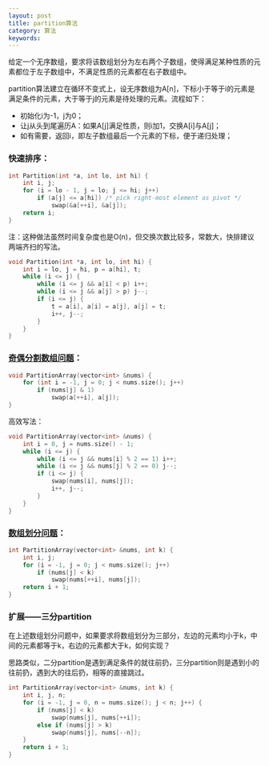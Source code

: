 ```yaml
---
layout: post
title: partition算法
category: 算法
keywords:
---
```


给定一个无序数组，要求将该数组划分为左右两个子数组，使得满足某种性质的元素都位于左子数组中，不满足性质的元素都在右子数组中。

partition算法建立在循环不变式上，设无序数组为A[n]，下标小于等于i的元素是满足条件的元素，大于等于j的元素是待处理的元素。流程如下：

- 初始化i为-1，j为0；
- 让j从头到尾遍历A：如果A[j]满足性质，则i加1，交换A[i]与A[j]；
- 如有需要，返回i，即左子数组最后一个元素的下标，便于递归处理；

### 快速排序：

```cpp
int Partition(int *a, int lo, int hi) {
    int i, j;
    for (i = lo - 1, j = lo; j <= hi; j++)
        if (a[j] <= a[hi]) /* pick right-most element as pivot */
            swap(&a[++i], &a[j]);
    return i;
}
```

注：这种做法虽然时间复杂度也是O(n)，但交换次数比较多，常数大，快排建议两端齐扫的写法。

```cpp
void Partition(int *a, int lo, int hi) {
    int i = lo, j = hi, p = a[hi], t;
    while (i <= j) {
        while (i <= j && a[i] < p) i++;
        while (i <= j && a[j] > p) j--;
        if (i <= j) {
            t = a[i], a[i] = a[j], a[j] = t;
            i++, j--;
        }
    }
}
```

### [奇偶分割数组问题](http://www.lintcode.com/zh-cn/problem/partition-array-by-odd-and-even/)：

```cpp
void PartitionArray(vector<int> &nums) {
    for (int i = -1, j = 0; j < nums.size(); j++)
        if (nums[j] & 1)
            swap(a[++i], a[j]);
}
```

高效写法：

```cpp
void PartitionArray(vector<int> &nums) {
    int i = 0, j = nums.size() - 1;
    while (i <= j) {
        while (i <= j && nums[i] % 2 == 1) i++;
        while (i <= j && nums[j] % 2 == 0) j--;
        if (i <= j) {
            swap(nums[i], nums[j]);
            i++, j--;
        }
    }
}
```

### [数组划分问题](http://www.lintcode.com/zh-cn/problem/partition-array/)：

```cpp
int PartitionArray(vector<int> &nums, int k) {
    int i, j;
    for (i = -1, j = 0; j < nums.size(); j++)
        if (nums[j] < k)
            swap(nums[++i], nums[j]);
    return i + 1;
}
```

### 扩展——三分partition

在上述数组划分问题中，如果要求将数组划分为三部分，左边的元素均小于k，中间的元素都等于k，右边的元素都大于k，如何实现？

思路类似，二分partition是遇到满足条件的就往前扔，三分partition则是遇到小的往前扔，遇到大的往后扔，相等的直接跳过。

```cpp
int PartitionArray(vector<int> &nums, int k) {
    int i, j, n;
    for (i = -1, j = 0, n = nums.size(); j < n; j++) {
        if (nums[j] < k)
            swap(nums[j], nums[++i]);
        else if (nums[j] > k)
            swap(nums[j], nums[--n]);
    }
    return i + 1;
}
```

